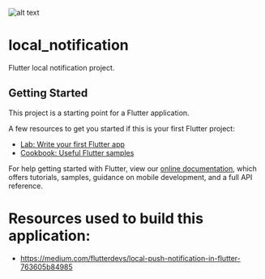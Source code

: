 
![alt text](https://github.com/TarekFahm/local_notification/blob/master/screens/screen.jpg)

# local_notification

Flutter local notification project.

## Getting Started

This project is a starting point for a Flutter application.

A few resources to get you started if this is your first Flutter project:

- [Lab: Write your first Flutter app](https://flutter.dev/docs/get-started/codelab)
- [Cookbook: Useful Flutter samples](https://flutter.dev/docs/cookbook)

For help getting started with Flutter, view our
[online documentation](https://flutter.dev/docs), which offers tutorials,
samples, guidance on mobile development, and a full API reference.

# Resources used to build this application:

- https://medium.com/flutterdevs/local-push-notification-in-flutter-763605b84985
